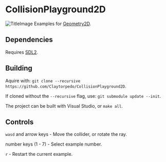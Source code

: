 # CollisionPlayground2D
![TitleImage](https://user-images.githubusercontent.com/11372001/35206435-3ec773b4-ff02-11e7-979e-25973d427c95.PNG)
Examples for [Geometry2D](https://github.com/Claytorpedo/Geometry2D).

## Dependencies
Requires [SDL2](https://www.libsdl.org/download-2.0.php).

## Building
Aquire with: `git clone --recursive https://github.com/Claytorpedo/CollisionPlayground2D`.

If cloned without the `--recursive` flag, use: `git submodule update --init`.

The project can be built with Visual Studio, or `make all`.

## Controls
`wasd` and arrow keys - Move the collider, or rotate the ray.

number keys (1 - 7) - Select example number.

`r` - Restart the current example.
